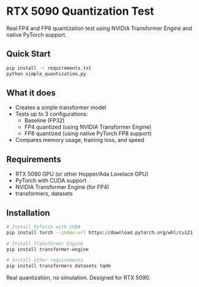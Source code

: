 # RTX 5090 Quantization Test

Real FP4 and FP8 quantization test using NVIDIA Transformer Engine and native PyTorch support.

## Quick Start

```bash
pip install -r requirements.txt
python simple_quantization.py
```

## What it does

- Creates a simple transformer model
- Tests up to 3 configurations:
  - Baseline (FP32)
  - FP4 quantized (using NVIDIA Transformer Engine)
  - FP8 quantized (using native PyTorch FP8 support)
- Compares memory usage, training loss, and speed

## Requirements

- RTX 5090 GPU (or other Hopper/Ada Lovelace GPU)
- PyTorch with CUDA support
- NVIDIA Transformer Engine (for FP4)
- transformers, datasets

## Installation

```bash
# Install PyTorch with CUDA
pip install torch --index-url https://download.pytorch.org/whl/cu121

# Install Transformer Engine
pip install transformer-engine

# Install other requirements
pip install transformers datasets tqdm
```

Real quantization, no simulation. Designed for RTX 5090.